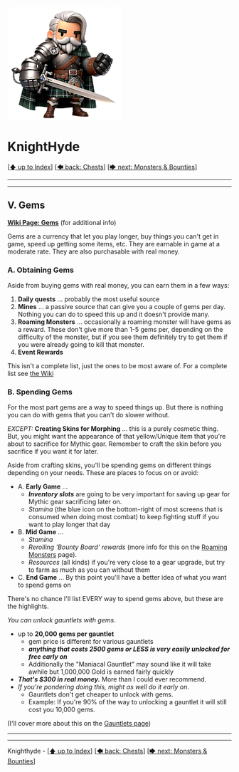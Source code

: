 ![image of a cartoon knight](./images/knighthyde1.256sharp.webp) 
# KnightHyde 

[[🡅 up to Index](./0-Pages.md)] [[🡄 back: Chests](./4-chests.md)] [[🡆 next: Monsters & Bounties](./6-monsters.md)]

---
---

## V. Gems

**[Wiki Page: Gems](https://knighthood.wiki.gg/wiki/Gems)** (for additional info)

Gems are a currency that let you play longer, buy things you can't get in game, speed up getting some items, etc. They are earnable in game at a moderate rate. They are also purchasable with real money. 

### A. **Obtaining Gems**

Aside from buying gems with real money, you can earn them in a few ways:

1. **Daily quests** ... probably the most useful source
2. **Mines** ... a passive source that can give you a couple of gems per day. Nothing you can do to speed this up and it doesn't provide many. 
3. **Roaming Monsters** ... occasionally a roaming monster will have gems as a reward. These don't give more than 1-5 gems per, depending on the difficulty of the monster, but if you see them definitely try to get them if you were already going to kill that monster. 
4. **Event Rewards**

This isn't a complete list, just the ones to be most aware of. For a complete list see [the Wiki](https://knighthood.wiki.gg/wiki/Gems)


### B. **Spending Gems**

For the most part gems are a way to speed things up. But there is nothing you can do with gems that you can't do slower without. 

*EXCEPT:*
   **Creating Skins for Morphing** ... this is a purely cosmetic thing. But, you might want the appearance of that yellow/Unique item that you're about to sacrifice for Mythic gear. Remember to craft the skin before you sacrifice if you want it for later. 

Aside from crafting skins, you'll be spending gems on different things depending on your needs. These are places to focus on or avoid:

* A. **Early Game** ... 
   * ***Inventory slots*** are going to be very important for saving up gear for Mythic gear sacrificing later on. 
   * *Stamina* (the blue icon on the bottom-right of most screens that is consumed when doing most combat) to keep fighting stuff if you want to play longer that day
* B. **Mid Game** ... 
   * *Stamina*
   * *Rerolling 'Bounty Board' rewards* (more info for this on the [Roaming Monsters](./6-roaming.md) page). 
   * *Resources* (all kinds) if you're very close to a gear upgrade, but try to farm as much as you can without them
* C. **End Game** ... By this point you'll have a better idea of what you want to spend gems on

There's no chance I'll list EVERY way to spend gems above, but these are the highlights. 

*You can unlock gauntlets with gems.* 
   * up to **20,000 gems per gauntlet** 
      * gem price is different for various gauntlets
      * ***anything that costs 2500 gems or LESS is very easily unlocked for free early on***
      * Additionally the "Maniacal Gauntlet" may sound like it will take awhile but 1,000,000 Gold is earned fairly quickly
   * ***That's $300 in real money.*** More than I could ever recommend.
   * *If you're pondering doing this, might as well do it early on*. 
      * Gauntlets don't get cheaper to unlock with gems. 
      * Example: If you're 90% of the way to unlocking a gauntlet it will still cost you 10,000 gems. 

(I'll cover more about this on the [Gauntlets page](./7-gauntlets.md))


---
---

Knighthyde - [[🡅 up to Index](./0-Pages.md)] [[🡄 back: Chests](./4-chests.md)] [[🡆 next: Monsters & Bounties](./6-monsters.md)]
